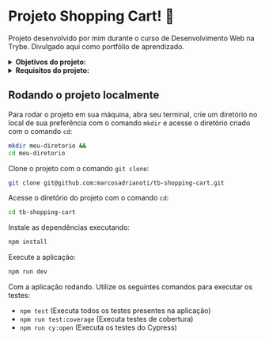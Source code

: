 # Projeto Shopping Cart! :shopping_cart:
Projeto desenvolvido por mim durante o curso de Desenvolvimento Web na Trybe. Divulgado aqui como portfólio de aprendizado.

<details>
<summary><strong>Objetivos do projeto:</strong></summary>

  * Desenvolver um aplicativo que lista produtos a venda utilizando a API do mercado livre.
  * Verificar se eu era capaz de desenvolver usando:
    * HTML, CSS e JavaScript.
    * TDD(Test Driven Development).
</details>
<details>
<summary><strong> Requisitos do projeto:</strong></summary>

  * (TDD) Desenvolver testes de no mínimo 50% de cobertura das funções e linhas do arquivo fetchFunctions
  * Implementar a função fetchProductsList
  * Criar uma listagem de produtos
  * Adicionar um texto de carregando durante uma requisição à API
  * Exibir uma mensagem de erro caso algo dê errado na requisição à API
  * (TDD) Desenvolver testes de no mínimo 100% de cobertura das funções e linhas do arquivo fetchFunctions
  * Implementar a função fetchProduct
  * Adicionar o produto ao carrinho de compras
  * Carreguar o carrinho de compras ao iniciar a página
  * Calcular o valor total dos itens do carrinho de compras
  * Fazer uma requisição a API de CEPs e exibir o endereço do CEP
</details>
  
## Rodando o projeto localmente

Para rodar o projeto em sua máquina, abra seu terminal, crie um diretório no local de sua preferência com o comando `mkdir` e acesse o diretório criado com o comando `cd`:

```bash
mkdir meu-diretorio &&
cd meu-diretorio
```

Clone o projeto com o comando `git clone`:

```bash
git clone git@github.com:marcosadrianoti/tb-shopping-cart.git
```

Acesse o diretório do projeto com o comando `cd`:

```bash
cd tb-shopping-cart
```

Instale as dependências executando:

```bash
npm install
```

Execute a aplicação:

```bash
npm run dev
```

Com a aplicação rodando. Utilize os seguintes comandos para executar os testes:
 * `npm test` (Executa todos os testes presentes na aplicação)
 * `npm run test:coverage` (Executa testes de cobertura)
 * `npm run cy:open` (Executa os testes do Cypress)
    
